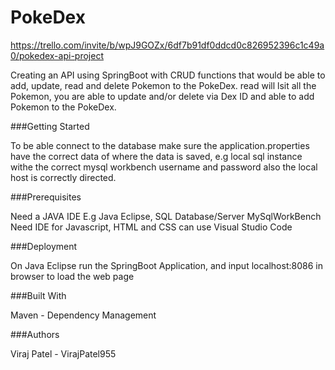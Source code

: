 # PokeDex

https://trello.com/invite/b/wpJ9GOZx/6df7b91df0ddcd0c826952396c1c49a0/pokedex-api-project

Creating an API using SpringBoot with CRUD functions that would be able to add, update, read and delete Pokemon to the PokeDex.
read will lsit all the Pokemon, you are able to update and/or delete via Dex ID and able to add Pokemon to the PokeDex.

###Getting Started

To be able  connect to the database make sure the application.properties have the correct data of where the data is saved,
e.g local sql instance withe the correct mysql workbench username and password also the local host is correctly directed.

###Prerequisites

Need a JAVA IDE E.g Java Eclipse, SQL Database/Server MySqlWorkBench
Need IDE for Javascript, HTML and CSS can use Visual Studio Code

###Deployment

On Java Eclipse run the SpringBoot Application, and input localhost:8086 in browser to load the web page

###Built With

Maven - Dependency Management

###Authors

Viraj Patel - VirajPatel955

